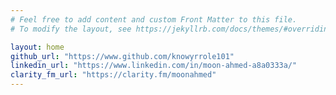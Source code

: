 ```yaml
---
# Feel free to add content and custom Front Matter to this file.
# To modify the layout, see https://jekyllrb.com/docs/themes/#overriding-theme-defaults

layout: home
github_url: "https://www.github.com/knowyrrole101"
linkedin_url: "https://www.linkedin.com/in/moon-ahmed-a8a0333a/"
clarity_fm_url: "https://clarity.fm/moonahmed"
---
```


